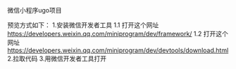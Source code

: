 微信小程序ugo项目

预览方式如下：
1.安装微信开发者工具
  1.1 打开这个网址 https://developers.weixin.qq.com/miniprogram/dev/framework/
  1.2 打开这个网址 https://developers.weixin.qq.com/miniprogram/dev/devtools/download.html
2.拉取代码
3.用微信开发者工具打开

